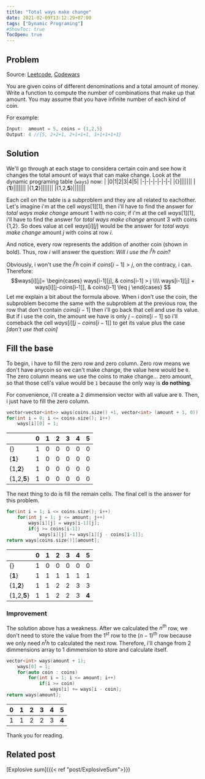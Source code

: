 ```yaml
---
title: "Total ways make change"
date: 2021-02-09T13:12:29+07:00
tags: ["Dynamic Programing"]
#ShowToc: true
TocOpen: true
---
```

## Problem 
Source: [Leetcode](https://leetcode.com/problems/coin-change-2/),
        [Codewars](https://www.codewars.com/kata/541af676b589989aed0009e7)

You are given coins of different denominations and a total amount of money. Write a function to compute the number of combinations that make up that amount. You may assume that you have infinite number of each kind of coin.

For example:
```cpp
Input:  amount = 5, coins = {1,2,5}
Output: 4 //{5, 2+2+1, 2+1+1+1, 1+1+1+1+1}
```
## Solution
We'll go through at each stage to considera certain coin and see how it changes the total amount of ways that can make change. Look at the dynamic programing table (`ways`) now:
| |0|1|2|3|4|5|
|-|-|-|-|-|-|-|
|{}|||||||
|{**1**}|||||||
|{1,**2**}|||||||
|{1,2,**5**}|||||||

Each cell on the table is a subproblem and they are all related to eachother. Let's imagine i'm at the cell $ways[1][1]$, then i'll have to find the answer for *total ways make change* amount $1$ with no coin; if i'm at the cell $ways[1][1]$, i'll have to find the answer for *total ways make change* amount $3$ with coins {1,2}. So does value at cell $ways[i][j]$ would be the answer for *total ways make change* amount $j$ with coins at row $i$.

And notice, every row represents the addition of another coin (shown in bold). Thus, row $i$ will answer the question: *Will i use the $i^th$ coin?*

Obviously, i won't use the $i^th$ coin if $coins[i-1] > j$, on the contracy, i can. Therefore:
$$ways[i][j]=
    \begin{cases} 
        ways[i-1][j],                           & coins[i-1] > j \\\\
        ways[i-1][j] + ways[i][j-coins[i-1]],   & coins[i-1] \leq j 
    \end{cases}
$$
Let me explain a bit about the formula above. When i don't use the coin, the subproblem become the same with the subproblem at the previous row, the row that don't contain $coins[i-1]$ then i'll go back that cell and use its value. But if i use the coin, the amount we have is only $j - coins[i-1]$ so i'll comeback the cell $ways[i][j-coins[i-1]]$ to get its value plus the case *[don't use that coin]*

## Fill the base
To begin, i have to fill the zero row and zero column. Zero row means we don't have anycoin so we can't make change, the value here would be `0`. The zero column means we use the coins to make change... zero amount, so that those cell's value would be `1` because the only way is **do nothing**.

For convenience, i'll create a 2 dimmension vector with all value are `0`. Then, i just have to fill the zero column.
```cpp
vector<vector<int>> ways(coins.size() +1, vector<int> (amount + 1, 0));
for(int i = 0; i <= coins.size(); i++)
    ways[i][0] = 1;
```
| |0|1|2|3|4|5|
|-|-|-|-|-|-|-|
|{}|1|0|0|0|0|0|
|{**1**}|1|0|0|0|0|0|
|{1,**2**}|1|0|0|0|0|0|
|{1,2,**5**}|1|0|0|0|0|0|

The next thing to do is fill the remain cells. The final cell is the answer for this problem.
```cpp
for(int i = 1; i <= coins.size(); i++)
    for(int j = 1; j <= amount; j++)
        ways[i][j] = ways[i-1][j];
        if(j >= coins[i-1])
            ways[i][j] += ways[i][j - coins[i-1]];
return ways[coins.size()][amount];
```
| |0|1|2|3|4|5|
|-|-|-|-|-|-|-|
|{}|1|0|0|0|0|0|
|{**1**}|1|1|1|1|1|1|
|{1,**2**}|1|1|2|2|3|3|
|{1,2,**5**}|1|1|2|2|3|**4**|
### Improvement
The solution above has a weakness. After we calculated the $n^{th}$ row, we don't need to store the value from the $1^{st}$ row to the $(n-1)^{th}$ row because we only need $n^th$ to calculated the next row. Therefore, i'll change from 2 dimmensions array to 1 dimmension to store and calculate itself.
```cpp
vector<int> ways(amount + 1);
    ways[0] = 1;
    for(auto coin : coins)
        for(int i = 1; i <= amount; i++)
            if(i >= coin)
                ways[i] += ways[i - coin];
return ways[amount];
```
|0|1|2|3|4|5|
|-|-|-|-|-|-|
|1|1|2|2|3|**4**|

Thank you for reading.
## Related post
[Explosive sum]({{< ref "post/ExplosiveSum">}})